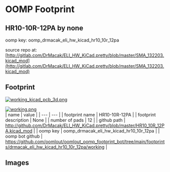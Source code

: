 # OOMP Footprint  
## HR10-10R-12PA  by none  
  
oomp key: oomp_drmacak_eli_hw_kicad_hr10_10r_12pa  
  
source repo at: [http://gitlab.com/DrMacak/ELI_HW_KiCad.pretty/blob/master/SMA_132203.kicad_mod](http://gitlab.com/DrMacak/ELI_HW_KiCad.pretty/blob/master/SMA_132203.kicad_mod)  
## Footprint  
  
[![working_kicad_pcb_3d.png](working_kicad_pcb_3d_600.png)](working_kicad_pcb_3d.png)  
  
[![working.png](working_600.png)](working.png)  
| name | value | 
| --- | --- | 
| footprint name | HR10-10R-12PA | 
| footprint description | None | 
| number of pads | 12 | 
| github path | http://github.com/DrMacak/ELI_HW_KiCad.pretty/blob/master/HR10_10R_12PA.kicad_mod | 
| oomp key | oomp_drmacak_eli_hw_kicad_hr10_10r_12pa | 
| oomp bot github | https://github.com/oomlout/oomlout_oomp_footprint_bot/tree/main/footprints/drmacak_eli_hw_kicad_hr10_10r_12pa/working | 
## Images  
